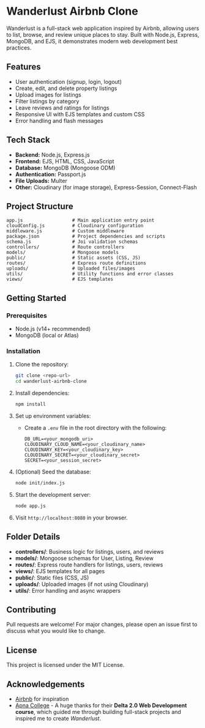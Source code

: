 # Wanderlust Airbnb Clone

Wanderlust is a full-stack web application inspired by Airbnb, allowing users to list, browse, and review unique places to stay. Built with Node.js, Express, MongoDB, and EJS, it demonstrates modern web development best practices.

## Features

- User authentication (signup, login, logout)
- Create, edit, and delete property listings
- Upload images for listings
- Filter listings by category
- Leave reviews and ratings for listings
- Responsive UI with EJS templates and custom CSS
- Error handling and flash messages

## Tech Stack

- **Backend:** Node.js, Express.js
- **Frontend:** EJS, HTML, CSS, JavaScript
- **Database:** MongoDB (Mongoose ODM)
- **Authentication:** Passport.js
- **File Uploads:** Multer
- **Other:** Cloudinary (for image storage), Express-Session, Connect-Flash

## Project Structure

```
app.js                  # Main application entry point
cloudConfig.js          # Cloudinary configuration
middleware.js           # Custom middleware
package.json            # Project dependencies and scripts
schema.js               # Joi validation schemas
controllers/            # Route controllers
models/                 # Mongoose models
public/                 # Static assets (CSS, JS)
routes/                 # Express route definitions
uploads/                # Uploaded files/images
utils/                  # Utility functions and error classes
views/                  # EJS templates
```

## Getting Started

### Prerequisites
- Node.js (v14+ recommended)
- MongoDB (local or Atlas)

### Installation
1. Clone the repository:
   ```sh
   git clone <repo-url>
   cd wanderlust-airbnb-clone
   ```
2. Install dependencies:
   ```sh
   npm install
   ```
3. Set up environment variables:
   - Create a `.env` file in the root directory with the following:
     ```env
     DB_URL=<your_mongodb_uri>
     CLOUDINARY_CLOUD_NAME=<your_cloudinary_name>
     CLOUDINARY_KEY=<your_cloudinary_key>
     CLOUDINARY_SECRET=<your_cloudinary_secret>
     SECRET=<your_session_secret>
     ```
4. (Optional) Seed the database:
   ```sh
   node init/index.js
   ```
5. Start the development server:
   ```sh
   node app.js
   ```

6. Visit `http://localhost:8080` in your browser.

## Folder Details

- **controllers/**: Business logic for listings, users, and reviews
- **models/**: Mongoose schemas for User, Listing, Review
- **routes/**: Express route handlers for listings, users, reviews
- **views/**: EJS templates for all pages
- **public/**: Static files (CSS, JS)
- **uploads/**: Uploaded images (if not using Cloudinary)
- **utils/**: Error handling and async wrappers

## Contributing

Pull requests are welcome! For major changes, please open an issue first to discuss what you would like to change.

## License

This project is licensed under the MIT License.

## Acknowledgements

- [Airbnb](https://www.airbnb.com/) for inspiration
- [Apna College](https://www.youtube.com/c/ApnaCollegeOfficial) - A huge thanks for their **Delta 2.0 Web Development course**, which guided me through building full-stack projects and inspired me to create *Wanderlust*.
